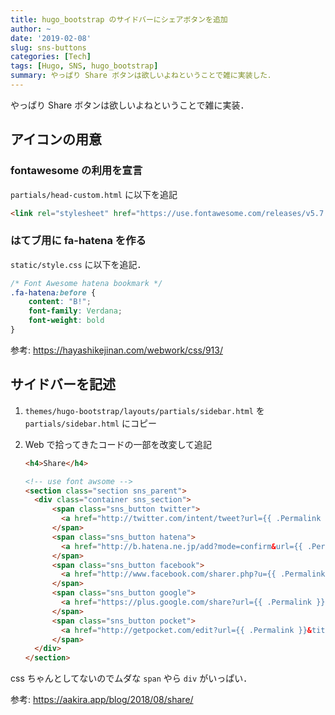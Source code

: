 ```yaml
---
title: hugo_bootstrap のサイドバーにシェアボタンを追加
author: ~
date: '2019-02-08'
slug: sns-buttons
categories: [Tech]
tags: [Hugo, SNS, hugo_bootstrap]
summary: やっぱり Share ボタンは欲しいよねということで雑に実装した．
---
```


やっぱり Share ボタンは欲しいよねということで雑に実装．

## アイコンの用意

### fontawesome の利用を宣言

`partials/head-custom.html` に以下を追記

```html
<link rel="stylesheet" href="https://use.fontawesome.com/releases/v5.7.1/css/all.css" integrity="sha384-fnmOCqbTlWIlj8LyTjo7mOUStjsKC4pOpQbqyi7RrhN7udi9RwhKkMHpvLbHG9Sr" crossorigin="anonymous">
```

### はてブ用に fa-hatena を作る

`static/style.css` に以下を追記．

```css
/* Font Awesome hatena bookmark */
.fa-hatena:before {
    content: "B!";
    font-family: Verdana;
    font-weight: bold
}
```

参考: https://hayashikejinan.com/webwork/css/913/


## サイドバーを記述

1. `themes/hugo-bootstrap/layouts/partials/sidebar.html` を `partials/sidebar.html` にコピー
1. Web で拾ってきたコードの一部を改変して追記

    ```html
    <h4>Share</h4>
    
    <!-- use font awsome -->
    <section class="section sns_parent">
      <div class="container sns_section">
          <span class="sns_button twitter">
            <a href="http://twitter.com/intent/tweet?url={{ .Permalink }}&text={{ .Title }}" target="_blank" title="Tweet"><i class="fab fa-twitter fa-2x"></i></a>
          </span>
          <span class="sns_button hatena">
            <a href="http://b.hatena.ne.jp/add?mode=confirm&url={{ .Permalink }}&title={{ .Title }}" target="_blank" title="hatena"><i class="fa fa-hatena fa-2x"></i></i></a>
          </span>
          <span class="sns_button facebook">
            <a href="http://www.facebook.com/sharer.php?u={{ .Permalink }}&t={{ .Title }}" target="_blank" title="Facebook"><i class="fab fa-facebook fa-2x"></i></a>
          </span>
          <span class="sns_button google">
            <a href="https://plus.google.com/share?url={{ .Permalink }}" target="_blank" title="google+"><i class="fab fa-google-plus fa-2x"></i></a>
          </span>
          <span class="sns_button pocket">
            <a href="http://getpocket.com/edit?url={{ .Permalink }}&title={{ .Title }}" target="_blank" title="pocket"><i class="fab fa-get-pocket fa-2x"></i></a>
          </span>
      </div>
    </section>
    ```

css ちゃんとしてないのでムダな `span` やら `div` がいっぱい．

参考: https://aakira.app/blog/2018/08/share/

